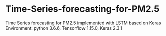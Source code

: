 # Time-Series-forecasting-for-PM2.5
Time Series forecasting for PM2.5 implemented with LSTM based on Keras
Environment: python 3.6.6, Tensorflow 1.15.0, Keras 2.3.1

